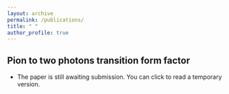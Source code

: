 ```yaml
---
layout: archive
permalink: /publications/
title: " "
author_profile: true
---
```


## Pion to two photons transition form factor
- The paper is still awaiting submission. You can click to read a temporary version.


